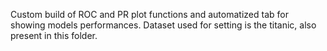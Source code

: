 Custom build of ROC and PR plot functions and automatized tab for showing models performances. 
Dataset used for setting is the titanic, also present in this folder.
 
